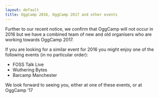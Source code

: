 ```yaml
---
layout: default
title: OggCamp 2016, OggCamp 2017 and other events 
---
```

Further to our recent notice, we confirm that OggCamp will not occur in 2016 but we have a combined team of new and old organisers who are working towards OggCamp 2017.

If you are looking for a similar event for 2016 you might enjoy one of the following events (in no particular order):

* FOSS Talk Live
* Wuthering Bytes
* Barcamp Manchester

We look forward to seeing you, either at one of these events, or at OggCamp ’17

